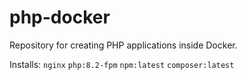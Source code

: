 # php-docker

Repository for creating PHP applications inside Docker. 

Installs: `nginx` `php:8.2-fpm` `npm:latest` `composer:latest`
